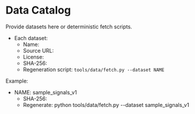 # Data Catalog

Provide datasets here or deterministic fetch scripts.

- Each dataset:
  - Name:
  - Source URL:
  - License:
  - SHA-256:
  - Regeneration script: `tools/data/fetch.py --dataset NAME`

Example:
- NAME: sample_signals_v1
  - SHA-256: <fill>
  - Regenerate: python tools/data/fetch.py --dataset sample_signals_v1
